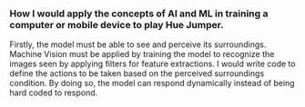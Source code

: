 ### How I would apply the concepts of AI and ML in training a computer or mobile device to play Hue Jumper. 

Firstly, the model must be able to see and perceive its surroundings. Machine Vision must be applied by training the model to recognize the images seen by applying filters for feature extractions. I would write code to define the actions to be taken based on the perceived surroundings condition. By doing so, the model can respond dynamically instead of being hard coded to respond. 